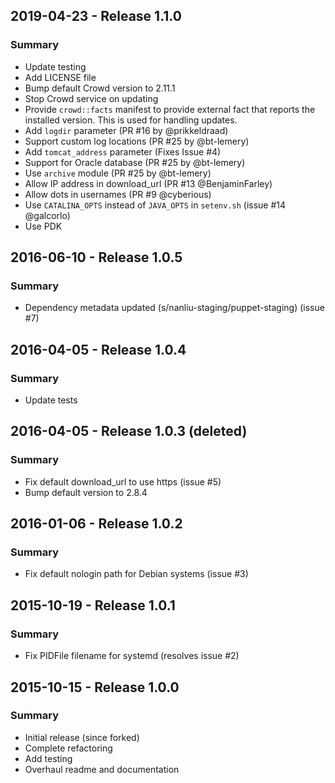 ## 2019-04-23 - Release 1.1.0

### Summary

- Update testing
- Add LICENSE file
- Bump default Crowd version to 2.11.1
- Stop Crowd service on updating
- Provide `crowd::facts` manifest to provide external fact that reports the
  installed version. This is used for handling updates.
- Add `logdir` parameter (PR #16 by @prikkeldraad)
- Support custom log locations (PR #25 by @bt-lemery)
- Add `tomcat_address` parameter (Fixes Issue #4)
- Support for Oracle database (PR #25 by @bt-lemery)
- Use `archive` module (PR #25 by @bt-lemery)
- Allow IP address in download_url (PR #13 @BenjaminFarley)
- Allow dots in usernames (PR #9 @cyberious)
- Use `CATALINA_OPTS` instead of `JAVA_OPTS` in `setenv.sh` (issue #14 @galcorlo)
- Use PDK

## 2016-06-10 - Release 1.0.5

### Summary

- Dependency metadata updated (s/nanliu-staging/puppet-staging) (issue #7)

## 2016-04-05 - Release 1.0.4

### Summary

- Update tests

## 2016-04-05 - Release 1.0.3 (deleted)

### Summary

- Fix default download_url to use https (issue #5)
- Bump default version to 2.8.4

## 2016-01-06 - Release 1.0.2

### Summary

- Fix default nologin path for Debian systems (issue #3)

## 2015-10-19 - Release 1.0.1

### Summary

- Fix PIDFile filename for systemd (resolves issue #2)

## 2015-10-15 - Release 1.0.0

### Summary

- Initial release (since forked)
- Complete refactoring
- Add testing
- Overhaul readme and documentation

